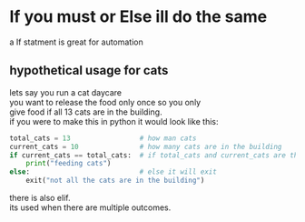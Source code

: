 # If you must or Else ill do the same
a If statment is great for automation
## hypothetical usage for cats
lets say you run a cat daycare \
you want to release the food only once so you only \
give food if all 13 cats are in the building. \
if you were to make this in python it would look like this:
```python
total_cats = 13                 # how man cats
current_cats = 10               # how many cats are in the building
if current_cats == total_cats:  # if total_cats and current_cats are the same then it will feed them
    print("feeding cats")
else:                           # else it will exit 
    exit("not all the cats are in the building")
```
there is also elif.\
its used when there are multiple outcomes.
